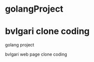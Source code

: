 # golangProject
# bvlgari clone coding

<div>
    <p>golang project</p>
    <p>bvlgari web page clone coding</p>
</div>